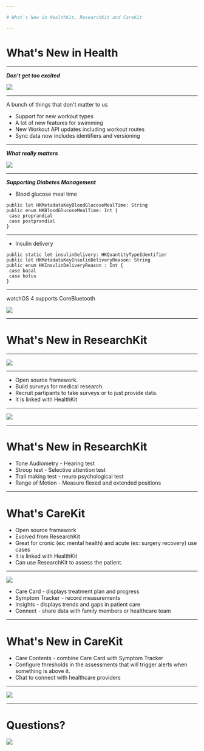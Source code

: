 ```yaml
---

# What's New in HealthKit, ResearchKit and CareKit

---
```


# What's New in Health

---

***Don't get too excited***

![](https://media.giphy.com/media/26AHLspJScv2J6P0k/giphy.gif)

---

A bunch of things that don't matter to us
- Support for new workout types
- A lot of new features for swimming
- New Workout API updates including workout routes
- Sync data now includes identifiers and versioning

---

***What really matters***

![](https://media.giphy.com/media/UlT6oxzi1v2g0/giphy.gif)

---

***Supporting Diabetes Management***

- Blood glucose meal time

```
public let HKMetadataKeyBloodGlucoseMealTime: String
public enum HKBloodGlucoseMealTime: Int {
 case preprandial
 case postprandial
}
```
---

- Insulin delivery

```
public static let insulinDelivery: HKQuantityTypeIdentifier
public let HKMetadataKeyInsulinDeliveryReason: String
public enum HKInsulinDeliveryReason : Int {
 case basal
 case bolus
}
```
---

watchOS 4 supports CoreBluetooth

![](https://media.giphy.com/media/jVStxzak9yk2Q/giphy.gif)

---

# What's New in ResearchKit

---

![](http://www.troll.me/images/arnold-disgusting/whats-that-.jpg)

---

- Open source framework.
- Build surveys for medical research.
- Recruit partipants to take surveys or to just provide data.
- It is linked with HealthKit

---

![](http://blog.zuehlke.com/wp-content/uploads/2015/07/Slide5-755x334.png)

---

# What's New in ResearchKit

- Tone Audiometry - Hearing test
- Stroop test - Selective attention test
- Trail making test - neuro psychological test
- Range of Motion - Measure flexed and extended positions

---

# What's CareKit

- Open source framework
- Evolved from ResearchKit
- Great for cronic (ex: mental health) and acute (ex: surgery recovery) use cases
- It is linked with HealthKit
- Can use ResearchKit to assess the patient.

---

![](http://blog.shazino.com/imgs/articles/dev/carekit-introduction/carekit-screens.png)

- Care Card - displays treatment plan and progress
- Symptom Tracker - record measurements
- Insights - displays trends and gaps in patient care
- Connect - share data with family members or healthcare team
---

# What's New in CareKit

- Care Contents - combine Care Card with Symptom Tracker
- Configure thresholds in the assessments that will trigger alerts when something is above it.
- Chat to connect with healthcare providers

---

![](http://a.memegen.com/2cj5nl.gif)

---

# Questions?

![](http://3.bp.blogspot.com/-GWMIlb455pg/VOvngWloxnI/AAAAAAAAGZQ/xibdXIzAJJE/s1600/Is+Anyone+Listening+Meme.PNG)

